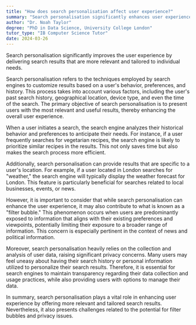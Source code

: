 ```yaml
---
title: "How does search personalisation affect user experience?"
summary: "Search personalisation significantly enhances user experience by providing more relevant and tailored search results."
author: "Dr. Noah Taylor"
degree: "PhD in Data Science, University College London"
tutor_type: "IB Computer Science Tutor"
date: 2024-03-26
---
```


Search personalisation significantly improves the user experience by delivering search results that are more relevant and tailored to individual needs.

Search personalisation refers to the techniques employed by search engines to customize results based on a user's behavior, preferences, and history. This process takes into account various factors, including the user's past search history, geographical location, device type, and even the time of the search. The primary objective of search personalisation is to present users with the most relevant and useful results, thereby enhancing the overall user experience.

When a user initiates a search, the search engine analyzes their historical behavior and preferences to anticipate their needs. For instance, if a user frequently searches for vegetarian recipes, the search engine is likely to prioritize similar recipes in the results. This not only saves time but also makes the search process more efficient.

Additionally, search personalisation can provide results that are specific to a user's location. For example, if a user located in London searches for "weather," the search engine will typically display the weather forecast for London. This feature is particularly beneficial for searches related to local businesses, events, or news.

However, it is important to consider that while search personalisation can enhance the user experience, it may also contribute to what is known as a "filter bubble." This phenomenon occurs when users are predominantly exposed to information that aligns with their existing preferences and viewpoints, potentially limiting their exposure to a broader range of information. This concern is especially pertinent in the context of news and political information.

Moreover, search personalisation heavily relies on the collection and analysis of user data, raising significant privacy concerns. Many users may feel uneasy about having their search history or personal information utilized to personalize their search results. Therefore, it is essential for search engines to maintain transparency regarding their data collection and usage practices, while also providing users with options to manage their data.

In summary, search personalisation plays a vital role in enhancing user experience by offering more relevant and tailored search results. Nevertheless, it also presents challenges related to the potential for filter bubbles and privacy issues.
    